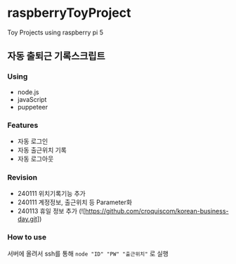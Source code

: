 # raspberryToyProject
Toy Projects using raspberry pi 5

## 자동 출퇴근 기록스크립트
### Using
* node.js
* javaScript
* puppeteer

### Features
* 자동 로그인
* 자동 출근위치 기록
* 자동 로그아웃

### Revision
* 240111 위치기록기능 추가
* 240111 계정정보, 출근위치 등 Parameter화
* 240113 휴일 정보 추가 (![https://github.com/croquiscom/korean-business-day.git])

### How to use
서버에 올려서 ssh를 통해 `node "ID" "PW" "출근위치"` 로 실행

